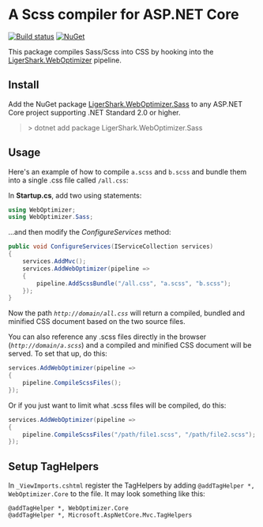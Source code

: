 # A Scss compiler for ASP.NET Core

[![Build status](https://ci.appveyor.com/api/projects/status/i4uo3yef1gpyu00y?svg=true)](https://ci.appveyor.com/project/madskristensen/weboptimizer-sass)
[![NuGet](https://img.shields.io/nuget/v/LigerShark.WebOptimizer.Sass.svg)](https://nuget.org/packages/LigerShark.WebOptimizer.Sass/)

This package compiles Sass/Scss into CSS by hooking into the [LigerShark.WebOptimizer](https://github.com/ligershark/WebOptimizer) pipeline.

## Install
Add the NuGet package [LigerShark.WebOptimizer.Sass](https://nuget.org/packages/LigerShark.WebOptimizer.Sass/) to any ASP.NET Core project supporting .NET Standard 2.0 or higher.

> &gt; dotnet add package LigerShark.WebOptimizer.Sass

## Usage
Here's an example of how to compile `a.scss` and `b.scss` and bundle them into a single .css file called `/all.css`:

In **Startup.cs**, add two using statements:

```csharp
using WebOptimizer;
using WebOptimizer.Sass;
```

...and then modify the *ConfigureServices* method:

```csharp
public void ConfigureServices(IServiceCollection services)
{
    services.AddMvc();
    services.AddWebOptimizer(pipeline =>
    {
        pipeline.AddScssBundle("/all.css", "a.scss", "b.scss");
    });
}
```

Now the path *`http://domain/all.css`* will return a compiled, bundled and minified CSS document based on the two source files.

You can also reference any .scss files directly in the browser (*`http://domain/a.scss`*) and a compiled and minified CSS document will be served. To set that up, do this:

```csharp
services.AddWebOptimizer(pipeline =>
{
    pipeline.CompileScssFiles();
});
```

Or if you just want to limit what .scss files will be compiled, do this:

```csharp
services.AddWebOptimizer(pipeline =>
{
    pipeline.CompileScssFiles("/path/file1.scss", "/path/file2.scss");
});
```

## Setup TagHelpers

In `_ViewImports.cshtml` register the TagHelpers by adding `@addTagHelper *, WebOptimizer.Core` to the file. It may look something like this:

```text
@addTagHelper *, WebOptimizer.Core
@addTagHelper *, Microsoft.AspNetCore.Mvc.TagHelpers
```